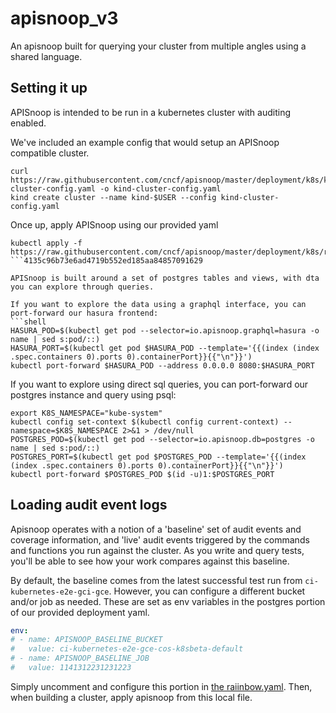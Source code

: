 # apisnoop_v3

An apisnoop built for querying your cluster from multiple angles using a shared language.  

## Setting it up

APISnoop is intended to be run in a kubernetes cluster with auditing enabled.

We've included an example config that would setup an APISnoop compatible cluster.


```shell
curl https://raw.githubusercontent.com/cncf/apisnoop/master/deployment/k8s/kind-cluster-config.yaml -o kind-cluster-config.yaml
kind create cluster --name kind-$USER --config kind-cluster-config.yaml
```

Once up, apply APISnoop using our provided yaml 

```shell
kubectl apply -f https://raw.githubusercontent.com/cncf/apisnoop/master/deployment/k8s/raiinbow.yaml
```4135c96b73e6ad4719b552ed185aa84857091629

APISnoop is built around a set of postgres tables and views, with dta you can explore through queries.

If you want to explore the data using a graphql interface, you can port-forward our hasura frontend:
```shell
HASURA_POD=$(kubectl get pod --selector=io.apisnoop.graphql=hasura -o name | sed s:pod/::)
HASURA_PORT=$(kubectl get pod $HASURA_POD --template='{{(index (index .spec.containers 0).ports 0).containerPort}}{{"\n"}}')
kubectl port-forward $HASURA_POD --address 0.0.0.0 8080:$HASURA_PORT
```
If you want to explore using direct sql queries, you can port-forward our postgres instance and query using psql:
```shell
export K8S_NAMESPACE="kube-system"
kubectl config set-context $(kubectl config current-context) --namespace=$K8S_NAMESPACE 2>&1 > /dev/null
POSTGRES_POD=$(kubectl get pod --selector=io.apisnoop.db=postgres -o name | sed s:pod/::)
POSTGRES_PORT=$(kubectl get pod $POSTGRES_POD --template='{{(index (index .spec.containers 0).ports 0).containerPort}}{{"\n"}}')
kubectl port-forward $POSTGRES_POD $(id -u)1:$POSTGRES_PORT
```

## Loading audit event logs
Apisnoop operates with a notion of a 'baseline' set of audit events and coverage information, and 'live' audit events triggered by the commands and functions you run against the cluster.  As you write and query tests, you'll be able to see how your work compares against this baseline.

By default, the baseline comes from the latest successful test run from `ci-kubernetes-e2e-gci-gce`.  However, you can configure a different bucket and/or job as needed.  These are set as env variables in the postgres portion of our provided deployment yaml.  

```yaml
env:
# - name: APISNOOP_BASELINE_BUCKET
#   value: ci-kubernetes-e2e-gce-cos-k8sbeta-default
# - name: APISNOOP_BASELINE_JOB
#   value: 1141312231231223
```

Simply uncomment and configure this portion in [the raiinbow.yaml](deployment/k8s/raiinbow.yaml).  Then, when building a cluster, apply apisnoop from this local file.

 
